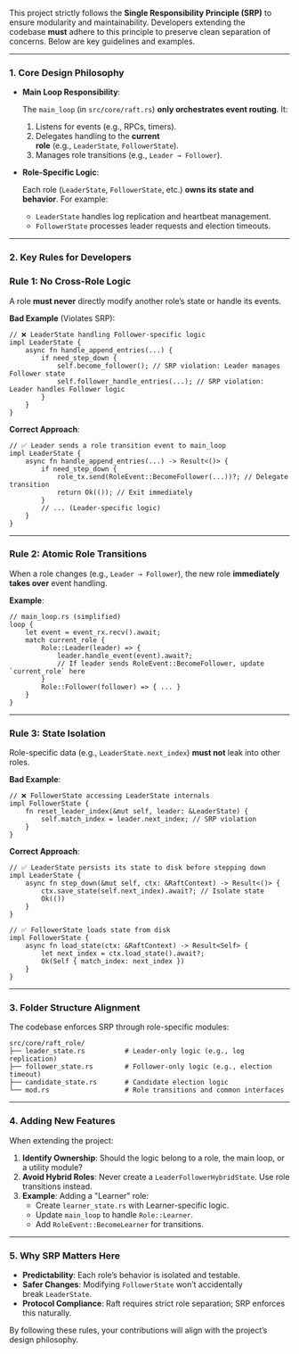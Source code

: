 This project strictly follows the **Single Responsibility Principle (SRP)** to ensure modularity and maintainability. Developers extending the codebase **must** adhere to this principle to preserve clean separation of concerns. Below are key guidelines and examples.

---

### **1. Core Design Philosophy**

- **Main Loop Responsibility**:
    
    The `main_loop` (in `src/core/raft.rs`) **only orchestrates event routing**. It:
    
    1. Listens for events (e.g., RPCs, timers).
    2. Delegates handling to the **current role** (e.g., `LeaderState`, `FollowerState`).
    3. Manages role transitions (e.g., `Leader → Follower`).
- **Role-Specific Logic**:
    
    Each role (`LeaderState`, `FollowerState`, etc.) **owns its state and behavior**. For example:
    
    - `LeaderState` handles log replication and heartbeat management.
    - `FollowerState` processes leader requests and election timeouts.

---

### **2. Key Rules for Developers**

### **Rule 1: No Cross-Role Logic**

A role **must never** directly modify another role’s state or handle its events.

**Bad Example** (Violates SRP):

```ignore
// ❌ LeaderState handling Follower-specific logic
impl LeaderState {
    async fn handle_append_entries(...) {
        if need_step_down {
            self.become_follower(); // SRP violation: Leader manages Follower state
            self.follower_handle_entries(...); // SRP violation: Leader handles Follower logic
        }
    }
}
```

**Correct Approach**:

```ignore
// ✅ Leader sends a role transition event to main_loop
impl LeaderState {
    async fn handle_append_entries(...) -> Result<()> {
        if need_step_down {
            role_tx.send(RoleEvent::BecomeFollower(...))?; // Delegate transition
            return Ok(()); // Exit immediately
        }
        // ... (Leader-specific logic)
    }
}
```

---

### **Rule 2: Atomic Role Transitions**

When a role changes (e.g., `Leader → Follower`), the new role **immediately takes over** event handling.

**Example**:

```ignore
// main_loop.rs (simplified)
loop {
    let event = event_rx.recv().await;
    match current_role {
        Role::Leader(leader) => {
            leader.handle_event(event).await?;
            // If leader sends RoleEvent::BecomeFollower, update `current_role` here
        }
        Role::Follower(follower) => { ... }
    }
}
```

---

### **Rule 3: State Isolation**

Role-specific data (e.g., `LeaderState.next_index`) **must not** leak into other roles.

**Bad Example**:

```ignore
// ❌ FollowerState accessing LeaderState internals
impl FollowerState {
    fn reset_leader_index(&mut self, leader: &LeaderState) {
        self.match_index = leader.next_index; // SRP violation
    }
}
```

**Correct Approach**:

```ignore
// ✅ LeaderState persists its state to disk before stepping down
impl LeaderState {
    async fn step_down(&mut self, ctx: &RaftContext) -> Result<()> {
        ctx.save_state(self.next_index).await?; // Isolate state
        Ok(())
    }
}

// ✅ FollowerState loads state from disk
impl FollowerState {
    async fn load_state(ctx: &RaftContext) -> Result<Self> {
        let next_index = ctx.load_state().await?;
        Ok(Self { match_index: next_index })
    }
}
```

---

### **3. Folder Structure Alignment**

The codebase enforces SRP through role-specific modules:

```ignore
src/core/raft_role/
├── leader_state.rs          # Leader-only logic (e.g., log replication)
├── follower_state.rs        # Follower-only logic (e.g., election timeout)
├── candidate_state.rs       # Candidate election logic
└── mod.rs                   # Role transitions and common interfaces
```

---

### **4. Adding New Features**

When extending the project:

1. **Identify Ownership**: Should the logic belong to a role, the main loop, or a utility module?
2. **Avoid Hybrid Roles**: Never create a `LeaderFollowerHybridState`. Use role transitions instead.
3. **Example**: Adding a "Learner" role:
    - Create `learner_state.rs` with Learner-specific logic.
    - Update `main_loop` to handle `Role::Learner`.
    - Add `RoleEvent::BecomeLearner` for transitions.

---

### **5. Why SRP Matters Here**

- **Predictability**: Each role’s behavior is isolated and testable.
- **Safer Changes**: Modifying `FollowerState` won’t accidentally break `LeaderState`.
- **Protocol Compliance**: Raft requires strict role separation; SRP enforces this naturally.

By following these rules, your contributions will align with the project’s design philosophy.